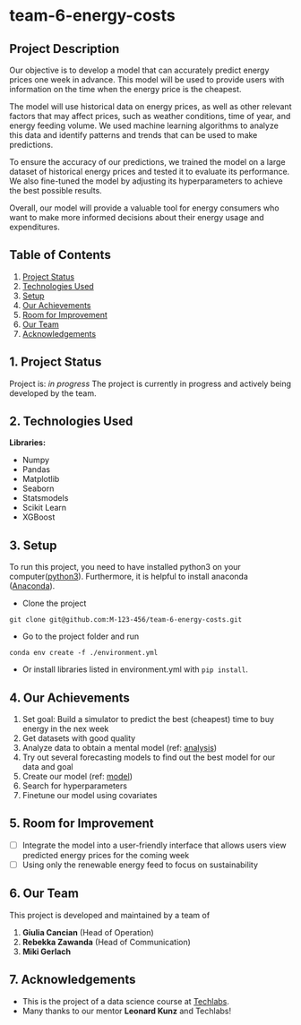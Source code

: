 # team-6-energy-costs

## Project Description

Our objective is to develop a model that can accurately predict energy prices one week in advance. This model will be used to provide users with information on the time when the energy price is the cheapest.

The model will use historical data on energy prices, as well as other relevant factors that may affect prices, such as weather conditions, time of year, and energy feeding volume. We used machine learning algorithms to analyze this data and identify patterns and trends that can be used to make predictions.

To ensure the accuracy of our predictions, we trained the model on a large dataset of historical energy prices and tested it to evaluate its performance. We also fine-tuned the model by adjusting its hyperparameters to achieve the best possible results.

Overall, our model will provide a valuable tool for energy consumers who want to make more informed decisions about their energy usage and expenditures.

## Table of Contents

1. [Project Status](#1-project-status)
2. [Technologies Used](#2-technologies-used)
3. [Setup](#3-setup)
4. [Our Achievements](#4-our-achievements)
5. [Room for Improvement](#5-room-for-improvement)
6. [Our Team](#6-our-team)
7. [Acknowledgements](#7-acknowledgements)

## 1. Project Status

Project is: _in progress_
The project is currently in progress and actively being developed by the team.

## 2. Technologies Used

**Libraries:**

- Numpy
- Pandas
- Matplotlib
- Seaborn
- Statsmodels
- Scikit Learn
- XGBoost

## 3. Setup

To run this project, you need to have installed python3 on your computer([python3](https://www.python.org/downloads/)).
Furthermore, it is helpful to install anaconda ([Anaconda](https://docs.anaconda.com/anaconda/install/index.html)).

- Clone the project

```
git clone git@github.com:M-123-456/team-6-energy-costs.git
```

- Go to the project folder and run

```
conda env create -f ./environment.yml
```

- Or install libraries listed in environment.yml with `pip install`.

## 4. Our Achievements

1. Set goal: Build a simulator to predict the best (cheapest) time to buy energy in the nex week
2. Get datasets with good quality
3. Analyze data to obtain a mental model (ref: [analysis](./analysis.ipynb))
4. Try out several forecasting models to find out the best model for our data and goal
5. Create our model (ref: [model](./XGBoost_model.ipynb))
6. Search for hyperparameters
7. Finetune our model using covariates

## 5. Room for Improvement

- [ ] Integrate the model into a user-friendly interface that allows users view predicted energy prices for the coming week
- [ ] Using only the renewable energy feed to focus on sustainability

## 6. Our Team

This project is developed and maintained by a team of

1. **Giulia Cancian** (Head of Operation)
2. **Rebekka Zawanda** (Head of Communication)
3. **Miki Gerlach**

## 7. Acknowledgements

- This is the project of a data science course at [Techlabs](https://techlabs.org/).
- Many thanks to our mentor **Leonard Kunz** and Techlabs!
